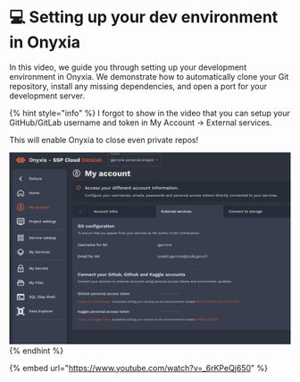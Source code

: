 # 💻 Setting up your dev environment in Onyxia

In this video, we guide you through setting up your development environment in Onyxia. We demonstrate how to automatically clone your Git repository, install any missing dependencies, and open a port for your development server.

{% hint style="info" %}
I forgot to show in the video that you can setup your GitHub/GitLab username and token in My Account -> External services.

This will enable Onyxia to close even private repos! &#x20;

![](<../.gitbook/assets/Screenshot 2024-04-03 at 10.28.14 (2).png>)
{% endhint %}

{% embed url="https://www.youtube.com/watch?v=_6rKPeQj650" %}

